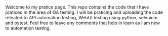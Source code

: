 Welcome to my pratice page. This repo contains the code that I have praticed in the area of QA testing. 
I will be praticing and uploading the code releated to API automation testing, WebUI testing using python, selenium and pytest.
Feel free to leave any comments that help in learn as i am new to automation testing. 
